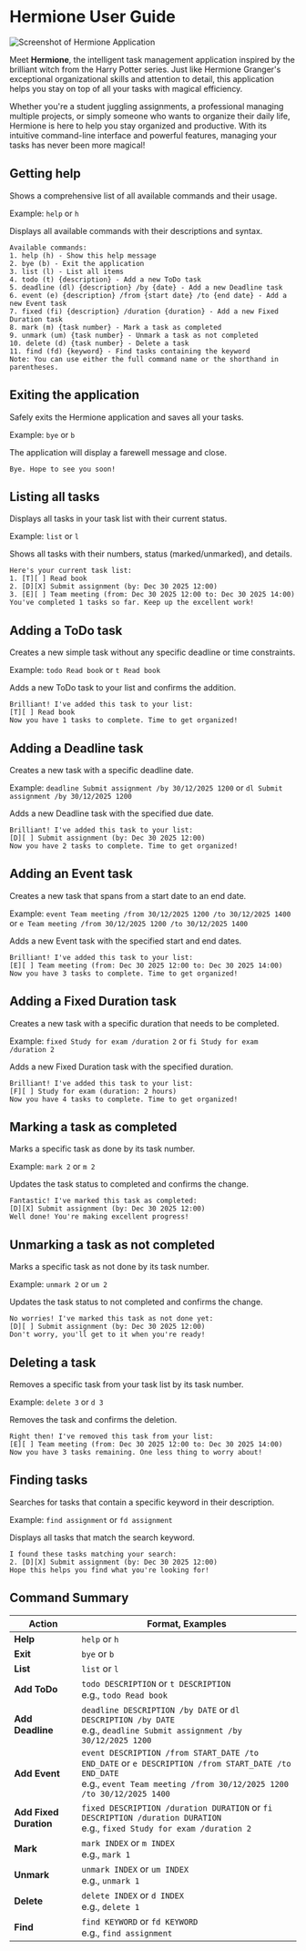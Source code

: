 # Hermione User Guide

![Screenshot of Hermione Application](Ui.png)

Meet **Hermione**, the intelligent task management application inspired by the brilliant witch from the Harry Potter series. Just like Hermione Granger's exceptional organizational skills and attention to detail, this application helps you stay on top of all your tasks with magical efficiency.

Whether you're a student juggling assignments, a professional managing multiple projects, or simply someone who wants to organize their daily life, Hermione is here to help you stay organized and productive. With its intuitive command-line interface and powerful features, managing your tasks has never been more magical!

## Getting help

Shows a comprehensive list of all available commands and their usage.

Example: `help` or `h`

Displays all available commands with their descriptions and syntax.

```
Available commands:
1. help (h) - Show this help message
2. bye (b) - Exit the application
3. list (l) - List all items
4. todo (t) {description} - Add a new ToDo task
5. deadline (dl) {description} /by {date} - Add a new Deadline task
6. event (e) {description} /from {start date} /to {end date} - Add a new Event task
7. fixed (fi) {description} /duration {duration} - Add a new Fixed Duration task
8. mark (m) {task number} - Mark a task as completed
9. unmark (um) {task number} - Unmark a task as not completed
10. delete (d) {task number} - Delete a task
11. find (fd) {keyword} - Find tasks containing the keyword
Note: You can use either the full command name or the shorthand in parentheses.
```

## Exiting the application

Safely exits the Hermione application and saves all your tasks.

Example: `bye` or `b`

The application will display a farewell message and close.

```
Bye. Hope to see you soon!
```

## Listing all tasks

Displays all tasks in your task list with their current status.

Example: `list` or `l`

Shows all tasks with their numbers, status (marked/unmarked), and details.

```
Here's your current task list:
1. [T][ ] Read book
2. [D][X] Submit assignment (by: Dec 30 2025 12:00)
3. [E][ ] Team meeting (from: Dec 30 2025 12:00 to: Dec 30 2025 14:00)
You've completed 1 tasks so far. Keep up the excellent work!
```

## Adding a ToDo task

Creates a new simple task without any specific deadline or time constraints.

Example: `todo Read book` or `t Read book`

Adds a new ToDo task to your list and confirms the addition.

```
Brilliant! I've added this task to your list:
[T][ ] Read book
Now you have 1 tasks to complete. Time to get organized!
```

## Adding a Deadline task

Creates a new task with a specific deadline date.

Example: `deadline Submit assignment /by 30/12/2025 1200` or `dl Submit assignment /by 30/12/2025 1200`

Adds a new Deadline task with the specified due date.

```
Brilliant! I've added this task to your list:
[D][ ] Submit assignment (by: Dec 30 2025 12:00)
Now you have 2 tasks to complete. Time to get organized!
```

## Adding an Event task

Creates a new task that spans from a start date to an end date.

Example: `event Team meeting /from 30/12/2025 1200 /to 30/12/2025 1400` or `e Team meeting /from 30/12/2025 1200 /to 30/12/2025 1400`

Adds a new Event task with the specified start and end dates.

```
Brilliant! I've added this task to your list:
[E][ ] Team meeting (from: Dec 30 2025 12:00 to: Dec 30 2025 14:00)
Now you have 3 tasks to complete. Time to get organized!
```

## Adding a Fixed Duration task

Creates a new task with a specific duration that needs to be completed.

Example: `fixed Study for exam /duration 2` or `fi Study for exam /duration 2`

Adds a new Fixed Duration task with the specified duration.

```
Brilliant! I've added this task to your list:
[F][ ] Study for exam (duration: 2 hours)
Now you have 4 tasks to complete. Time to get organized!
```

## Marking a task as completed

Marks a specific task as done by its task number.

Example: `mark 2` or `m 2`

Updates the task status to completed and confirms the change.

```
Fantastic! I've marked this task as completed:
[D][X] Submit assignment (by: Dec 30 2025 12:00)
Well done! You're making excellent progress!
```

## Unmarking a task as not completed

Marks a specific task as not done by its task number.

Example: `unmark 2` or `um 2`

Updates the task status to not completed and confirms the change.

```
No worries! I've marked this task as not done yet:
[D][ ] Submit assignment (by: Dec 30 2025 12:00)
Don't worry, you'll get to it when you're ready!
```

## Deleting a task

Removes a specific task from your task list by its task number.

Example: `delete 3` or `d 3`

Removes the task and confirms the deletion.

```
Right then! I've removed this task from your list:
[E][ ] Team meeting (from: Dec 30 2025 12:00 to: Dec 30 2025 14:00)
Now you have 3 tasks remaining. One less thing to worry about!
```

## Finding tasks

Searches for tasks that contain a specific keyword in their description.

Example: `find assignment` or `fd assignment`

Displays all tasks that match the search keyword.

```
I found these tasks matching your search:
2. [D][X] Submit assignment (by: Dec 30 2025 12:00)
Hope this helps you find what you're looking for!
```

## Command Summary

| Action                 | Format, Examples                                                                                                                                                             |
| ---------------------- | ---------------------------------------------------------------------------------------------------------------------------------------------------------------------------- |
| **Help**               | `help` or `h`                                                                                                                                                                |
| **Exit**               | `bye` or `b`                                                                                                                                                                 |
| **List**               | `list` or `l`                                                                                                                                                                |
| **Add ToDo**           | `todo DESCRIPTION` or `t DESCRIPTION` <br> e.g., `todo Read book`                                                                                                            |
| **Add Deadline**       | `deadline DESCRIPTION /by DATE` or `dl DESCRIPTION /by DATE` <br> e.g., `deadline Submit assignment /by 30/12/2025 1200`                                                     |
| **Add Event**          | `event DESCRIPTION /from START_DATE /to END_DATE` or `e DESCRIPTION /from START_DATE /to END_DATE` <br> e.g., `event Team meeting /from 30/12/2025 1200 /to 30/12/2025 1400` |
| **Add Fixed Duration** | `fixed DESCRIPTION /duration DURATION` or `fi DESCRIPTION /duration DURATION` <br> e.g., `fixed Study for exam /duration 2`                                                  |
| **Mark**               | `mark INDEX` or `m INDEX` <br> e.g., `mark 1`                                                                                                                                |
| **Unmark**             | `unmark INDEX` or `um INDEX` <br> e.g., `unmark 1`                                                                                                                           |
| **Delete**             | `delete INDEX` or `d INDEX` <br> e.g., `delete 1`                                                                                                                            |
| **Find**               | `find KEYWORD` or `fd KEYWORD` <br> e.g., `find assignment`                                                                                                                  |
